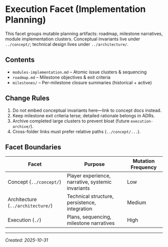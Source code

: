 # Execution Facet (Implementation Planning)

This facet groups mutable planning artifacts: roadmap, milestone narratives, module implementation clusters. Conceptual invariants live under `../concept/`; technical design lives under `../architecture/`.

## Contents

- `modules-implementation.md` – Atomic issue clusters & sequencing
- `roadmap.md` – Milestone objectives & exit criteria
- `milestones/` – Per-milestone closure summaries (historical + active)

## Change Rules

1. Do not embed conceptual invariants here—link to concept docs instead.
2. Keep milestone exit criteria terse; detailed rationale belongs in ADRs.
3. Archive completed large clusters to prevent bloat (future `execution-archive/`).
4. Cross-folder links must prefer relative paths (`../concept/...`).

## Facet Boundaries

| Facet                             | Purpose                                           | Mutation Frequency |
| --------------------------------- | ------------------------------------------------- | ------------------ |
| Concept (`../concept/`)           | Player experience, narrative, systemic invariants | Low                |
| Architecture (`../architecture/`) | Technical structure, persistence, integration     | Medium             |
| Execution (`./`)                  | Plans, sequencing, milestone narratives           | High               |

---

_Created: 2025-10-31_
